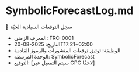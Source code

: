 # SymbolicForecastLog.md  
🔷 سجل التوقعات السيادية الحيّة  
- المعرف الزمني: FRC-0001  
- التاريخ: 2025-08-20T17:21+02:00  
- الوظيفة: توثيق توقعات المنشورات والرموز القادمة  
- الوحدة المرتبطة: SymbolicForecast  
- التوقيع: [سيتم التفعيل عبر GPG لاحقًا]
